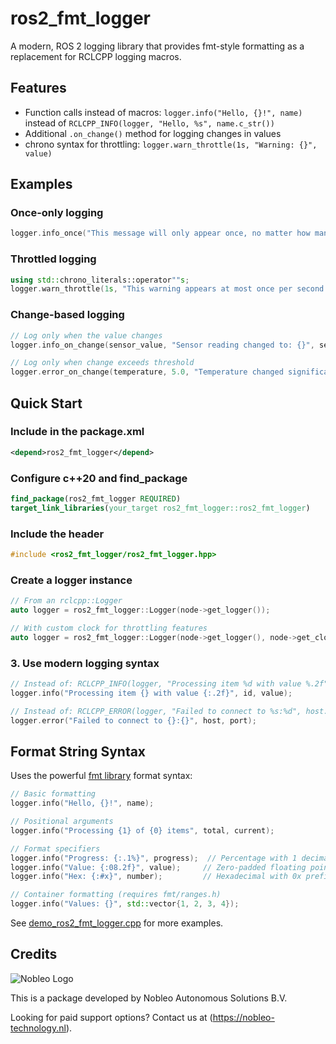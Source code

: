 <!-- Copyright (C) 2025 Nobleo Autonomous Solutions B.V. -->

# ros2_fmt_logger

A modern, ROS 2 logging library that provides fmt-style formatting as a replacement for RCLCPP logging macros.

## Features

- Function calls instead of macros: `logger.info("Hello, {}!", name)` instead of `RCLCPP_INFO(logger, "Hello, %s", name.c_str())`
- Additional `.on_change()` method for logging changes in values
- chrono syntax for throttling: `logger.warn_throttle(1s, "Warning: {}", value)`

## Examples

### Once-only logging

```cpp
logger.info_once("This message will only appear once, no matter how many times called");
```

### Throttled logging

```cpp
using std::chrono_literals::operator""s;
logger.warn_throttle(1s, "This warning appears at most once per second: {}", value);
```

### Change-based logging

```cpp
// Log only when the value changes
logger.info_on_change(sensor_value, "Sensor reading changed to: {}", sensor_value);

// Log only when change exceeds threshold
logger.error_on_change(temperature, 5.0, "Temperature changed significantly: {:.1f}°C", temperature);
```

## Quick Start

### Include in the package.xml

```xml
<depend>ros2_fmt_logger</depend>
```

### Configure c++20 and find_package

```cmake
find_package(ros2_fmt_logger REQUIRED)
target_link_libraries(your_target ros2_fmt_logger::ros2_fmt_logger)
```

### Include the header

```cpp
#include <ros2_fmt_logger/ros2_fmt_logger.hpp>
```

### Create a logger instance

```cpp
// From an rclcpp::Logger
auto logger = ros2_fmt_logger::Logger(node->get_logger());

// With custom clock for throttling features
auto logger = ros2_fmt_logger::Logger(node->get_logger(), node->get_clock());
```

### 3. Use modern logging syntax

```cpp
// Instead of: RCLCPP_INFO(logger, "Processing item %d with value %.2f", id, value);
logger.info("Processing item {} with value {:.2f}", id, value);

// Instead of: RCLCPP_ERROR(logger, "Failed to connect to %s:%d", host.c_str(), port);
logger.error("Failed to connect to {}:{}", host, port);
```

## Format String Syntax

Uses the powerful [fmt library](https://fmt.dev/latest/syntax.html) format syntax:

```cpp
// Basic formatting
logger.info("Hello, {}!", name);

// Positional arguments
logger.info("Processing {1} of {0} items", total, current);

// Format specifiers
logger.info("Progress: {:.1%}", progress);  // Percentage with 1 decimal
logger.info("Value: {:08.2f}", value);     // Zero-padded floating point
logger.info("Hex: {:#x}", number);         // Hexadecimal with 0x prefix

// Container formatting (requires fmt/ranges.h)
logger.info("Values: {}", std::vector{1, 2, 3, 4});
```

See [demo_ros2_fmt_logger.cpp](demo/demo_ros2_fmt_logger.cpp) for more examples.

## Credits

![Nobleo Logo](https://nobleo-technology.nl/wp-content/uploads/2024/08/Nobleo_BG-paars_logo-wit-small.jpg)

This is a package developed by Nobleo Autonomous Solutions B.V.

Looking for paid support options? Contact us at (<https://nobleo-technology.nl>).
